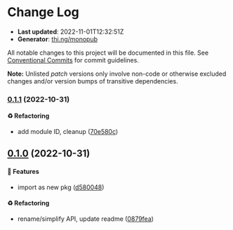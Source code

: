 # Change Log

- **Last updated**: 2022-11-01T12:32:51Z
- **Generator**: [thi.ng/monopub](https://thi.ng/monopub)

All notable changes to this project will be documented in this file.
See [Conventional Commits](https://conventionalcommits.org/) for commit guidelines.

**Note:** Unlisted _patch_ versions only involve non-code or otherwise excluded changes
and/or version bumps of transitive dependencies.

### [0.1.1](https://github.com/thi-ng/umbrella/tree/@thi.ng/wasm-api-timer@0.1.1) (2022-10-31)

#### ♻️ Refactoring

- add module ID, cleanup ([70e580c](https://github.com/thi-ng/umbrella/commit/70e580c))

## [0.1.0](https://github.com/thi-ng/umbrella/tree/@thi.ng/wasm-api-timer@0.1.0) (2022-10-31)

#### 🚀 Features

- import as new pkg ([d580048](https://github.com/thi-ng/umbrella/commit/d580048))

#### ♻️ Refactoring

- rename/simplify API, update readme ([0879fea](https://github.com/thi-ng/umbrella/commit/0879fea))
